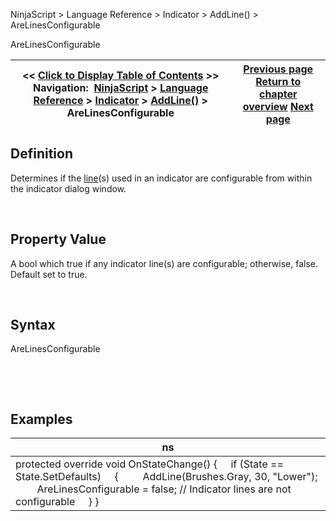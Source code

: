 ﻿


NinjaScript \> Language Reference \> Indicator \> AddLine() \> AreLinesConfigurable






















AreLinesConfigurable







| \<\< [Click to Display Table of Contents](arelinesconfigurable.md) \>\> **Navigation:**     [NinjaScript](ninjascript-1.md) \> [Language Reference](language_reference_wip-1.md) \> [Indicator](indicator-1.md) \> [AddLine()](addline-1.md) \> AreLinesConfigurable | [Previous page](addline-1.md) [Return to chapter overview](addline-1.md) [Next page](line_class-1.md) |
| --- | --- |











## Definition


Determines if the [line](addline-1.md)(s) used in an indicator are configurable from within the indicator dialog window.


 


## 


## Property Value


A bool which true if any indicator line(s) are configurable; otherwise, false. Default set to true.


 


## Syntax


AreLinesConfigurable


 


 


## Examples




| ns |
| --- |
| protected override void OnStateChange() {      if (State \=\= State.SetDefaults)      {          AddLine(Brushes.Gray, 30, "Lower");          AreLinesConfigurable \= false; // Indicator lines are not configurable      } } |









